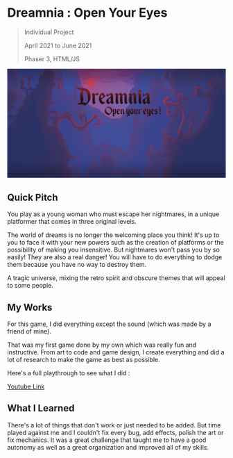 # Dreamnia : Open Your Eyes

> Individual Project
> 
> April 2021 to June 2021
> 
> Phaser 3, HTML/JS

![Title](https://github.com/MatthieuAUBERT/MatthieuAUBERT.github.io/blob/main/Projects/SchoolProjects/Dreamnia/Images/DreamniaTitle.jpg)

## Quick Pitch

You play as a young woman who must escape her nightmares, in a unique platformer that comes in three original levels.

The world of dreams is no longer the welcoming place you think! It's up to you to face it with your new powers such as the creation of platforms or the possibility of making you insensitive. But nightmares won't pass you by so easily! They are also a real danger! You will have to do everything to dodge them because you have no way to destroy them.

A tragic universe, mixing the retro spirit and obscure themes that will appeal to some people.

## My Works

For this game, I did everything except the sound (which was made by a friend of mine).

That was my first game done by my own which was really fun and instructive. From art to code and game design, I create everything and did a lot of research to make the game as best as possible.

Here's a full playthrough to see what I did :

[Youtube Link](https://youtu.be/tyygOTL3HG0)

## What I Learned

There's a lot of things that don't work or just needed to be added. But time played against me and I couldn't fix every bug, add effects, polish the art or fix mechanics. It was a great challenge that taught me to have a good autonomy as well as a great organization and improved all of my skills.
